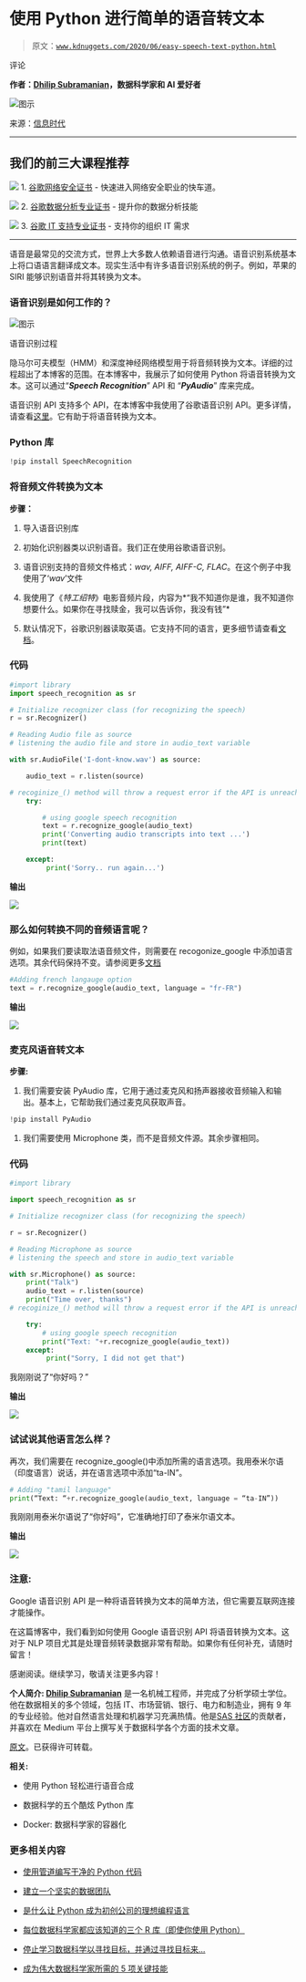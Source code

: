 # 使用 Python 进行简单的语音转文本

> 原文：[`www.kdnuggets.com/2020/06/easy-speech-text-python.html`](https://www.kdnuggets.com/2020/06/easy-speech-text-python.html)

评论

**作者：[Dhilip Subramanian](https://medium.com/@sdhilip)，数据科学家和 AI 爱好者**

![图示](img/a30f06b1ad8953bb26c438e83717c5ae.png)

来源：[信息时代](https://www.information-age.com/think-you-speak-voice-recognition-replacing-password-123461752/)

* * *

## 我们的前三大课程推荐

![](img/0244c01ba9267c002ef39d4907e0b8fb.png) 1\. [谷歌网络安全证书](https://www.kdnuggets.com/google-cybersecurity) - 快速进入网络安全职业的快车道。

![](img/e225c49c3c91745821c8c0368bf04711.png) 2\. [谷歌数据分析专业证书](https://www.kdnuggets.com/google-data-analytics) - 提升你的数据分析技能

![](img/0244c01ba9267c002ef39d4907e0b8fb.png) 3\. [谷歌 IT 支持专业证书](https://www.kdnuggets.com/google-itsupport) - 支持你的组织 IT 需求

* * *

语音是最常见的交流方式，世界上大多数人依赖语音进行沟通。语音识别系统基本上将口语语言翻译成文本。现实生活中有许多语音识别系统的例子。例如，苹果的 SIRI 能够识别语音并将其转换为文本。

### 语音识别是如何工作的？

![图示](img/c57d5d8d89f198efe9926af481f3af4b.png)

语音识别过程

隐马尔可夫模型（HMM）和深度神经网络模型用于将音频转换为文本。详细的过程超出了本博客的范围。在本博客中，我展示了如何使用 Python 将语音转换为文本。这可以通过“***Speech Recognition***” API 和 “***PyAudio***” 库来完成。

语音识别 API 支持多个 API，在本博客中我使用了谷歌语音识别 API。更多详情，请查看[这里](https://pypi.org/project/SpeechRecognition/)。它有助于将语音转换为文本。

### Python 库

```py
!pip install SpeechRecognition
```

### 将音频文件转换为文本

**步骤：**

1.  导入语音识别库

1.  初始化识别器类以识别语音。我们正在使用谷歌语音识别。

1.  语音识别支持的音频文件格式：*wav, AIFF, AIFF-C, FLAC*。在这个例子中我使用了‘*wav*’文件

1.  我使用了《*特工绍特*》电影音频片段，内容为*“我不知道你是谁，我不知道你想要什么。如果你在寻找赎金，我可以告诉你，我没有钱”*

1.  默认情况下，谷歌识别器读取英语。它支持不同的语言，更多细节请查看[文档](https://cloud.google.com/speech-to-text/docs/languages)。

### 代码

```py
#import library
import speech_recognition as sr

# Initialize recognizer class (for recognizing the speech)
r = sr.Recognizer()

# Reading Audio file as source
# listening the audio file and store in audio_text variable

with sr.AudioFile('I-dont-know.wav') as source:

    audio_text = r.listen(source)

# recoginize_() method will throw a request error if the API is unreachable, hence using exception handling
    try:

        # using google speech recognition
        text = r.recognize_google(audio_text)
        print('Converting audio transcripts into text ...')
        print(text)

    except:
         print('Sorry.. run again...')
```

**输出**

![](img/d49c80155b13b95b5b8bb4c8f5dd0999.png)

### 那么如何转换不同的音频语言呢？

例如，如果我们要读取法语音频文件，则需要在 recogonize_google 中添加语言选项。其余代码保持不变。请参阅更多[文档](https://cloud.google.com/speech-to-text/docs/languages)

```py
#Adding french langauge option
text = r.recognize_google(audio_text, language = "fr-FR")
```

**输出**

![](img/718adb10c8fa0dbf7e0188d755ed0132.png)

### 麦克风语音转文本

**步骤:**

1.  我们需要安装 PyAudio 库，它用于通过麦克风和扬声器接收音频输入和输出。基本上，它帮助我们通过麦克风获取声音。

```py
!pip install PyAudio
```

1.  我们需要使用 Microphone 类，而不是音频文件源。其余步骤相同。

### 代码

```py
#import library

import speech_recognition as sr

# Initialize recognizer class (for recognizing the speech)

r = sr.Recognizer()

# Reading Microphone as source
# listening the speech and store in audio_text variable

with sr.Microphone() as source:
    print("Talk")
    audio_text = r.listen(source)
    print("Time over, thanks")
# recoginize_() method will throw a request error if the API is unreachable, hence using exception handling

    try:
        # using google speech recognition
        print("Text: "+r.recognize_google(audio_text))
    except:
         print("Sorry, I did not get that")
```

我刚刚说了“你好吗？”

**输出**

![](img/786f7591020b1a0e28019ccb51fae37d.png)

### 试试说其他语言怎么样？

再次，我们需要在 recognize_google()中添加所需的语言选项。我用泰米尔语（印度语言）说话，并在语言选项中添加“ta-IN”。

```py
# Adding "tamil language"
print(“Text: “+r.recognize_google(audio_text, language = “ta-IN”))
```

我刚刚用泰米尔语说了“你好吗”，它准确地打印了泰米尔语文本。

**输出**

![](img/9e14e1d482ee77a779cf23b4b1928e09.png)

### 注意:

Google 语音识别 API 是一种将语音转换为文本的简单方法，但它需要互联网连接才能操作。

在这篇博客中，我们看到如何使用 Google 语音识别 API 将语音转换为文本。这对于 NLP 项目尤其是处理音频转录数据非常有帮助。如果你有任何补充，请随时留言！

感谢阅读。继续学习，敬请关注更多内容！

**个人简介: [Dhilip Subramanian](https://medium.com/@sdhilip)** 是一名机械工程师，并完成了分析学硕士学位。他在数据相关的多个领域，包括 IT、市场营销、银行、电力和制造业，拥有 9 年的专业经验。他对自然语言处理和机器学习充满热情。他是[SAS 社区](https://communities.sas.com/t5/user/viewprofilepage/user-id/271305)的贡献者，并喜欢在 Medium 平台上撰写关于数据科学各个方面的技术文章。

[原文](https://towardsdatascience.com/easy-speech-to-text-with-python-3df0d973b426)。已获得许可转载。

**相关:**

+   使用 Python 轻松进行语音合成

+   数据科学的五个酷炫 Python 库

+   Docker: 数据科学家的容器化

### 更多相关内容

+   [使用管道编写干净的 Python 代码](https://www.kdnuggets.com/2021/12/write-clean-python-code-pipes.html)

+   [建立一个坚实的数据团队](https://www.kdnuggets.com/2021/12/build-solid-data-team.html)

+   [是什么让 Python 成为初创公司的理想编程语言](https://www.kdnuggets.com/2021/12/makes-python-ideal-programming-language-startups.html)

+   [每位数据科学家都应该知道的三个 R 库（即使你使用 Python）](https://www.kdnuggets.com/2021/12/three-r-libraries-every-data-scientist-know-even-python.html)

+   [停止学习数据科学以寻找目标，并通过寻找目标来…](https://www.kdnuggets.com/2021/12/stop-learning-data-science-find-purpose.html)

+   [成为伟大数据科学家所需的 5 项关键技能](https://www.kdnuggets.com/2021/12/5-key-skills-needed-become-great-data-scientist.html)

